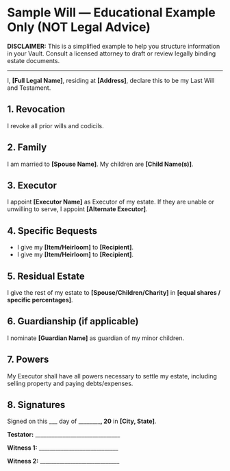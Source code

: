 # Sample Will — Educational Example Only (NOT Legal Advice)

**DISCLAIMER:** This is a simplified example to help you structure information in your Vault.
Consult a licensed attorney to draft or review legally binding estate documents.

---

I, **[Full Legal Name]**, residing at **[Address]**, declare this to be my Last Will and Testament.

## 1. Revocation
I revoke all prior wills and codicils.

## 2. Family
I am married to **[Spouse Name]**. My children are **[Child Name(s)]**.

## 3. Executor
I appoint **[Executor Name]** as Executor of my estate. If they are unable or unwilling to serve, I appoint **[Alternate Executor]**.

## 4. Specific Bequests
- I give my **[Item/Heirloom]** to **[Recipient]**.
- I give my **[Item/Heirloom]** to **[Recipient]**.

## 5. Residual Estate
I give the rest of my estate to **[Spouse/Children/Charity]** in **[equal shares / specific percentages]**.

## 6. Guardianship (if applicable)
I nominate **[Guardian Name]** as guardian of my minor children.

## 7. Powers
My Executor shall have all powers necessary to settle my estate, including selling property and paying debts/expenses.

## 8. Signatures
Signed on this ___ day of __________, 20__ in **[City, State]**.

**Testator:** _______________________________

**Witness 1:** _____________________________

**Witness 2:** _____________________________
